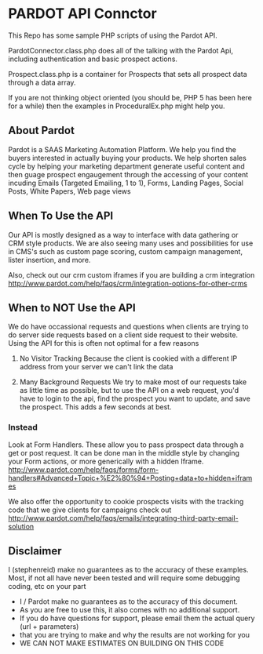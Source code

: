 PARDOT API Connctor
==================
This Repo has some sample PHP scripts of using the Pardot API.

PardotConnector.class.php does all of the talking with the Pardot Api, including authentication
and basic prospect actions.

Prospect.class.php is a container for Prospects that sets all prospect data through a data array.

If you are not thinking object oriented (you should be, PHP 5 has been here for a while) then 
the examples in ProceduralEx.php might help you.

About Pardot
------------
Pardot is a SAAS Marketing Automation Platform.
We help you find the buyers interested in actually buying your products.
We help shorten sales cycle by helping your marketing department generate useful content
and then guage prospect engaugement through the accessing of your content incuding
Emails (Targeted Emailing, 1 to 1), Forms, Landing Pages, Social Posts, White Papers, Web page views


## When To Use the API
Our API is mostly designed as a way to interface with data gathering or CRM style products.
We are also seeing many uses and possibilities for use in CMS's such as custom page scoring,
custom campaign management, lister insertion, and more.

Also, check out our crm custom iframes if you are building a crm integration
http://www.pardot.com/help/faqs/crm/integration-options-for-other-crms

## When to NOT Use the API
We do have occassional requests and questions when clients are trying to do server side requests
based on a client side request to their website. Using the API for this is often not optimal for a few reasons

 1) No Visitor Tracking
    Because the client is cookied with a different IP address from your server we can't link the data

 2) Many Background Requests
    We try to make most of our requests take as little time as possible, but to use the API on a web request,
    you'd have to login to the api, find the prospect you want to update, and save the prospect. This adds a few
    seconds at best.

### Instead 
Look at Form Handlers. These allow you to pass prospect data through a get or post request. It can be done
man in the middle style by changing your Form actions, or more generically with a hidden Iframe.
http://www.pardot.com/help/faqs/forms/form-handlers#Advanced+Topic+%E2%80%94+Posting+data+to+hidden+iframes

We also offer the opportunity to cookie prospects visits with the tracking code that we give clients for campaigns
check out http://www.pardot.com/help/faqs/emails/integrating-third-party-email-solution



Disclaimer
----------
I (stephenreid) make no guarantees as to the accuracy of these examples.
Most, if not all have never been tested and will require some debugging coding, etc on your part
 * I / Pardot make no guarantees as to the accuracy of this document. 
 * As you are free to use this, it also comes with no additional support.
 * If you do have questions for support, please email them the actual query (url + parameters)
 * that you are trying to make and why the results are not working for you
 * WE CAN NOT MAKE ESTIMATES ON BUILDING ON THIS CODE



